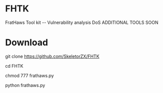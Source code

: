 # FHTK
FratHaws Tool kit --
Vulnerability analysis
DoS
ADDITIONAL TOOLS SOON

# Download
git clone https://github.com/SkeletorZX/FHTK

cd FHTK

chmod 777 frathaws.py

python frathaws.py

